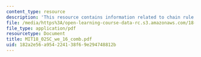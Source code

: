 ```yaml
---
content_type: resource
description: 'This resource contains information related to chain rule with more variables. '
file: /media/https%3A/open-learning-course-data-rc.s3.amazonaws.com/18-02sc-multivariable-calculus-fall-2010/182a2e56a954224138f69e294748812b_MIT18_02SC_we_16_comb.pdf
file_type: application/pdf
resourcetype: Document
title: MIT18_02SC_we_16_comb.pdf
uid: 182a2e56-a954-2241-38f6-9e294748812b
---
```

